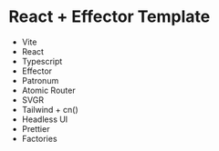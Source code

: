 # React + Effector Template

- Vite
- React
- Typescript
- Effector 
- Patronum
- Atomic Router
- SVGR
- Tailwind + cn()
- Headless UI
- Prettier
- Factories